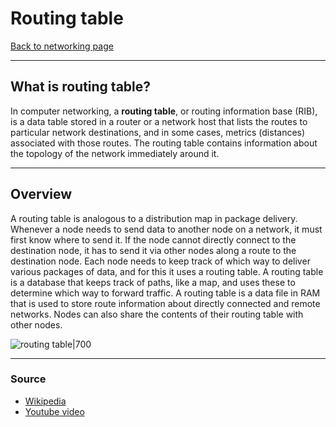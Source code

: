 # Routing table
[Back to networking page](../index.md)
- --
## What is routing table?
In computer networking, a **routing table**, or routing information base (RIB), is a data table stored in a router or a network host that lists the routes to particular network destinations, and in some cases, metrics (distances) associated with those routes. The routing table contains information about the topology of the network immediately around it.
- --
## Overview
A routing table is analogous to a distribution map in package delivery. Whenever a node needs to send data to another node on a network, it must first know where to send it. If the node cannot directly connect to the destination node, it has to send it via other nodes along a route to the destination node. Each node needs to keep track of which way to deliver various packages of data, and for this it uses a routing table. A routing table is a database that keeps track of paths, like a map, and uses these to determine which way to forward traffic. A routing table is a data file in RAM that is used to store route information about directly connected and remote networks. Nodes can also share the contents of their routing table with other nodes.

![routing table|700](https://qph.fs.quoracdn.net/main-qimg-3241bd39df471acd895203b879de537b)
- --
### Source
- [Wikipedia]()
- [Youtube video](https://youtu.be/pbqc6IlFuVc)